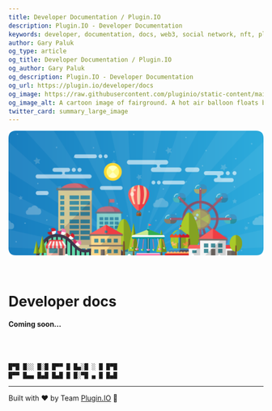 ```yaml
---
title: Developer Documentation / Plugin.IO
description: Plugin.IO - Developer Documentation
keywords: developer, documentation, docs, web3, social network, nft, plugin.io, pluginio, NEKO, token, cryptocurrency, crypto
author: Gary Paluk
og_type: article
og_title: Developer Documentation / Plugin.IO
og_author: Gary Paluk
og_description: Plugin.IO - Developer Documentation
og_url: https://plugin.io/developer/docs
og_image: https://raw.githubusercontent.com/pluginio/static-content/main/lang/en/docs/v1/images/header_banner.png
og_image_alt: A cartoon image of fairground. A hot air balloon floats by through an open blue sky
twitter_card: summary_large_image
---
```


![A Plugin.IO branded banner that shows a young woman in front of a vivid blue background.](https://raw.githubusercontent.com/pluginio/static-content/main/lang/en/docs/v1/images/header_banner.png)

<br />

<h1>Developer docs</h1>

<h4>Coming soon...</h4>

<br />
<br />

```javascript
█▀█ █░░ █░█ █▀▀ █ █▄░█ ░ █ █▀█
█▀▀ █▄▄ █▄█ █▄█ █ █░▀█ ▄ █ █▄█
```
---
Built with ❤️ by Team [Plugin.IO](https://github.com/orgs/pluginio/teams/plugin-io-team/members) 🚀

<br />
<br />